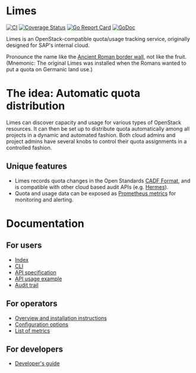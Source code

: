 <!--
SPDX-FileCopyrightText: 2025 SAP SE or an SAP affiliate company

SPDX-License-Identifier: Apache-2.0
-->

# Limes

[![CI](https://github.com/sapcc/limes/actions/workflows/ci.yaml/badge.svg)](https://github.com/sapcc/limes/actions/workflows/ci.yaml)
[![Coverage Status](https://coveralls.io/repos/github/sapcc/limes/badge.svg?branch=master)](https://coveralls.io/github/sapcc/limes?branch=master)
[![Go Report Card](https://goreportcard.com/badge/github.com/sapcc/limes)](https://goreportcard.com/report/github.com/sapcc/limes)
[![GoDoc](https://godoc.org/github.com/sapcc/limes?status.svg)](https://godoc.org/github.com/sapcc/limes)

Limes is an OpenStack-compatible quota/usage tracking service, originally designed for SAP's internal cloud.

Pronounce the name like the [Ancient Roman border wall][wp-limes], not like the fruit. (Mnemonic: The original Limes was installed when the Romans wanted to put a quota on Germanic land use.)

# The idea: Automatic quota distribution

Limes can discover capacity and usage for various types of OpenStack resources.
It can then be set up to distribute quota automatically among all projects in a dynamic and automated fashion.
Both cloud admins and project admins have several knobs to control their quota assignments in a controlled fashion.

## Unique features

* Limes records quota changes in the Open Standards [CADF Format](https://www.dmtf.org/sites/default/files/standards/documents/DSP0262_1.0.0.pdf), and is compatible with other cloud based audit APIs (e.g. [Hermes](https://github.com/sapcc/hermes)).
* Quota and usage data can be exposed as [Prometheus metrics](https://prometheus.io) for monitoring and alerting.

# Documentation

## For users

* [Index](./docs/users/index.md)
* [CLI](https://github.com/sapcc/limesctl)
* [API specification](./docs/users/api-v1-specification.md)
* [API usage example](./docs/users/api-example.md)
* [Audit trail](./docs/users/audit.md)

## For operators

* [Overview and installation instructions](./docs/operators/index.md)
* [Configuration options](./docs/operators/config.md)
* [List of metrics](./docs/operators/metrics.md)

## For developers

* [Developer's guide](./CONTRIBUTING.md)

[wp-limes]: https://en.wikipedia.org/wiki/Limes
